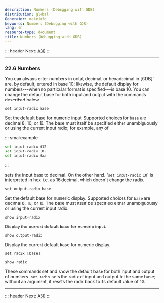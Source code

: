 ```yaml
---
description: Numbers (Debugging with GDB)
distribution: global
Generator: makeinfo
keywords: Numbers (Debugging with GDB)
lang: en
resource-type: document
title: Numbers (Debugging with GDB)
---
```

::: header
Next: [ABI](ABI.html#ABI)]
:::

---

### 22.6 Numbers

You can always enter numbers in octal, decimal, or hexadecimal in [GDB]' are, by default, entered in base 10; likewise, the default display for numbers---when no particular format is specified---is base 10. You can change the default base for both input and output with the commands described below.

`set input-radix base`

Set the default base for numeric input. Supported choices for `base` are decimal 8, 10, or 16. The base must itself be specified either unambiguously or using the current input radix; for example, any of

::: smallexample

```bash
set input-radix 012
set input-radix 10.
set input-radix 0xa
```

:::

sets the input base to decimal. On the other hand, '`set input-radix 10`' is interpreted in hex, i.e. as 16 decimal, which doesn't change the radix.

`set output-radix base`

Set the default base for numeric display. Supported choices for `base` are decimal 8, 10, or 16. The base must itself be specified either unambiguously or using the current input radix.

`show input-radix`

Display the current default base for numeric input.

`show output-radix`

Display the current default base for numeric display.

`set radix [base]`

`show radix`

These commands set and show the default base for both input and output of numbers. `set radix` sets the radix of input and output to the same base; without an argument, it resets the radix back to its default value of 10.

---

::: header
Next: [ABI](ABI.html#ABI)]
:::
